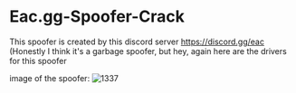 # Eac.gg-Spoofer-Crack
This spoofer is created by this discord server https://discord.gg/eac (Honestly I think it's a garbage spoofer, but hey, again here are 
the drivers for this spoofer

image of the spoofer: ![1337](https://user-images.githubusercontent.com/95001569/167321207-422f5a7a-8cba-4a54-8458-f12141f8902a.png)
